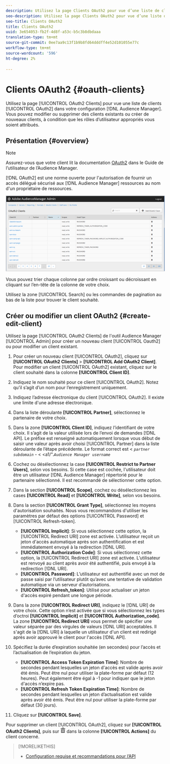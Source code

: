 ```yaml
---
description: Utilisez la page Clients OAuth2 pour vue d’une liste de clients OAuth2 dans votre configuration d’Audience Manager. Vous pouvez modifier ou supprimer des clients existants ou créer de nouveaux clients, à condition que les rôles d’utilisateur appropriés vous soient attribués.
seo-description: Utilisez la page Clients OAuth2 pour vue d’une liste de clients OAuth2 dans votre configuration d’Audience Manager. Vous pouvez modifier ou supprimer des clients existants ou créer de nouveaux clients, à condition que les rôles d’utilisateur appropriés vous soient attribués.
seo-title: Clients OAuth2
title: Clients OAuth2
uuid: 3e654053-fb2f-4d8f-a53c-b5c3b8dbdaaa
translation-type: tm+mt
source-git-commit: 0ee7aa9c13f1b9b8fd64dddff4e52d101055e77c
workflow-type: tm+mt
source-wordcount: '596'
ht-degree: 2%

---
```



# Clients OAuth2 {#oauth-clients}

Utilisez la page [!UICONTROL OAuth2 Clients] pour vue une liste de clients [!UICONTROL OAuth2] dans votre configuration [!DNL Audience Manager]. Vous pouvez modifier ou supprimer des clients existants ou créer de nouveaux clients, à condition que les rôles d’utilisateur appropriés vous soient attribués.

## Présentation {#overview}

<!-- c_oauth.xml -->

>[!NOTE]
>
>Assurez-vous que votre client lit la documentation [OAuth2](https://docs.adobe.com/content/help/en/audience-manager/user-guide/api-and-sdk-code/rest-apis/aam-api-getting-started.html#oauth) dans le Guide de l’utilisateur de l’Audience Manager.

[!DNL OAuth2] est une norme ouverte pour l&#39;autorisation de fournir un accès délégué sécurisé aux  [!DNL Audience Manager] ressources au nom d&#39;un propriétaire de ressources.

![](assets/oauth.png)

Vous pouvez trier chaque colonne par ordre croissant ou décroissant en cliquant sur l’en-tête de la colonne de votre choix.

Utilisez la zone [!UICONTROL Search] ou les commandes de pagination au bas de la liste pour trouver le client souhaité.

## Créer ou modifier un client OAuth2 {#create-edit-client}

<!-- t_create_edit_auth.xml -->

Utilisez la page [!UICONTROL OAuth2 Clients] de l&#39;outil Audience Manager [!UICONTROL Admin] pour créer un nouveau client [!UICONTROL Oauth2] ou pour modifier un client existant.

1. Pour créer un nouveau client [!UICONTROL OAuth2], cliquez sur **[!UICONTROL OAuth2 Clients]** > **[!UICONTROL Add OAuth2 Client]**. Pour modifier un client [!UICONTROL OAuth2] existant, cliquez sur le client souhaité dans la colonne **[!UICONTROL Client ID]**.
1. Indiquez le nom souhaité pour ce client [!UICONTROL OAuth2]. Notez qu’il s’agit d’un nom pour l’enregistrement uniquement.
1. Indiquez l’adresse électronique du client [!UICONTROL OAuth2]. Il existe une limite d&#39;une adresse électronique.
1. Dans la liste déroulante **[!UICONTROL Partner]**, sélectionnez le partenaire de votre choix.
1. Dans la zone **[!UICONTROL Client ID]**, indiquez l’identifiant de votre choix. Il s’agit de la valeur utilisée lors de l’envoi de demandes [!DNL API]. Le préfixe est renseigné automatiquement lorsque vous début de saisir une valeur après avoir choisi [!UICONTROL Partner] dans la liste déroulante de l’étape précédente. Le format correct est &lt; *`partner subdomain`* - &lt; &lt;a1/&quot;.*`Audience Manager username`*
1. Cochez ou désélectionnez la case **[!UICONTROL Restrict to Partner Users]**, selon vos besoins. Si cette case est cochée, l&#39;utilisateur doit être un utilisateur [!DNL Audience Manager] répertorié pour le partenaire sélectionné. Il est recommandé de sélectionner cette option.
1. Dans la section **[!UICONTROL Scope]**, cochez ou désélectionnez les cases **[!UICONTROL Read]** et **[!UICONTROL Write]**, selon vos besoins.
1. Dans la section **[!UICONTROL Grant Type]**, sélectionnez les moyens d&#39;autorisation souhaités. Nous vous recommandons d&#39;utiliser les paramètres par défaut des options [!UICONTROL Password] et [!UICONTROL Refresh-token].

   * **[!UICONTROL Implicit]**: Si vous sélectionnez cette option, la  [!UICONTROL Redirect URI] zone est activée. L’utilisateur reçoit un jeton d&#39;accès automatique après son authentification et est immédiatement envoyé à la redirection [!DNL URI].
   * **[!UICONTROL Authorization Code]**: Si vous sélectionnez cette option, la  [!UICONTROL Redirect URI] zone est activée. L’utilisateur est renvoyé au client après avoir été authentifié, puis envoyé à la redirection [!DNL URI].
   * **[!UICONTROL Password]**: L’utilisateur est authentifié avec un mot de passe saisi par l’utilisateur plutôt qu’avec une tentative de validation automatique via un serveur d’autorisations.
   * **[!UICONTROL Refresh_token]**: Utilisé pour actualiser un jeton d&#39;accès expiré pendant une longue période.

1. Dans la zone **[!UICONTROL Redirect URI]**, indiquez le [!DNL URI] de votre choix. Cette option n’est activée que si vous sélectionnez les types d’octroi **[!UICONTROL Implicit]** et **[!UICONTROL Authorization_code]**. La zone **[!UICONTROL Redirect URI]** vous permet de spécifier une valeur séparée par des virgules de valeurs [!DNL URI] acceptables. Il s&#39;agit de la [!DNL URI] à laquelle un utilisateur d&#39;un client est redirigé après avoir approuvé le client pour l&#39;accès [!DNL API].
1. Spécifiez la durée d’expiration souhaitée (en secondes) pour l’accès et l’actualisation de l’expiration du jeton.

   * **[!UICONTROL Access Token Expiration Time]**: Nombre de secondes pendant lesquelles un jeton d&#39;accès est valide après avoir été émis. Peut être nul pour utiliser la plate-forme par défaut (12 heures). Peut également être égal à -1 pour indiquer que le jeton d&#39;accès n’expire pas.
   * **[!UICONTROL Refresh Token Expiration Time]**: Nombre de secondes pendant lesquelles un jeton d’actualisation est valide après avoir été émis. Peut être nul pour utiliser la plate-forme par défaut (30 jours).

1. Cliquez sur **[!UICONTROL Save]**.

Pour supprimer un client [!UICONTROL OAuth2], cliquez sur **[!UICONTROL OAuth2 Clients]**, puis sur ![](assets/icon_delete.png) dans la colonne **[!UICONTROL Actions]** du client concerné.

>[!MORELIKETHIS]
>
>* [Configuration requise et recommandations pour l’API](../admin-oauth2/aam-admin-api-requirements.md)

